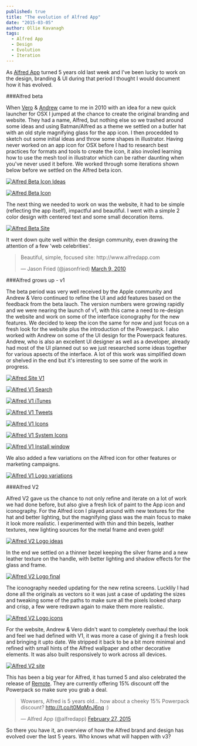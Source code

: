 ```yaml
---
published: true
title: "The evolution of Alfred App"
date: "2015-03-05"
author: Ollie Kavanagh
tags: 
  - Alfred App
  - Design
  - Evolution
  - Iteration
---
```


As [Alfred App](http://www.alfredapp.com) turned 5 years old last week and I've been lucky to work on the design, branding & UI during that period I thought I would document how it has evolved.

###Alfred beta

When [Vero](https://twitter.com/vero) & [Andrew](https://twitter.com/preppeller) came to me in 2010 with an idea for a new quick launcher for OSX I jumped at the chance to create the original branding and website. They had a name, Alfred, but nothing else so we trashed around some ideas and using Batman/Alfred as a theme we settled on a butler hat with an old style magnifying glass for the app icon. I then procedded to sketch out some initial ideas and throw some shapes in illustrator. Having never worked on an app icon for OSX before I had to research best practices for formats and tools to create the icon, it also involed learning how to use the mesh tool in illustrator which can be rather daunting when you've never used it before. We worked through some iterations shown below before we settled on the Alfred beta icon.

<a href="https://dl.dropboxusercontent.com/u/728469/capra-blog-posts/alfred-icon-ideas.jpg" data-simplbox><img src="https://dl.dropboxusercontent.com/u/728469/capra-blog-posts/alfred-icon-ideas.jpg" alt="Alfred Beta Icon Ideas"></a>

<a href="https://dl.dropboxusercontent.com/u/728469/capra-blog-posts/alfred-icon-beta.jpg"><img src="https://dl.dropboxusercontent.com/u/728469/capra-blog-posts/alfred-icon-beta.jpg" alt="Alfred Beta Icon"></a>

The next thing we needed to work on was the website, it had to be simple (reflecting the app itself), impactful and beautiful. I went with a simple 2 color design with centered text and some small decoration items.

<a href="https://dl.dropboxusercontent.com/u/728469/capra-blog-posts/alfred-beta-site.jpg"><img src="https://dl.dropboxusercontent.com/u/728469/capra-blog-posts/alfred-beta-site.jpg" alt="Alfred Beta Site"></a>

It went down quite well within the design community, even drawing the attention of a few 'web celebrities'.

<blockquote class="twitter-tweet" lang="en"><p>Beautiful, simple, focused site: http://www.alfredapp.com</p>&mdash; Jason Fried (@jasonfried) <a href="https://twitter.com/jasonfried/status/10207292828">March 9, 2010</a></blockquote>

###Alfred grows up - v1

The beta period was very well received by the Apple community and Andrew & Vero continued to refine the UI and add features based on the feedback from the beta lauch. The version numbers were growing rapidly and we were nearing the launch of v1, with this came a need to re-design the website and work on some of the interface iconography for the new features. We decided to keep the icon the same for now and just focus on a fresh look for the website plus the introduction of the Powerpack. I also worked with Andrew on some of the UI design for the Powerpack features. Andrew, who is also an excellent UI designer as well as a developer, already had most of the UI planned out so we just researched some ideas together for various apsects of the interface. A lot of this work was simplified down or shelved in the end but it's interesting to see some of the work in progress.

<a href="https://dl.dropboxusercontent.com/u/728469/capra-blog-posts/alfred-v1-site.jpg"><img src="https://dl.dropboxusercontent.com/u/728469/capra-blog-posts/alfred-v1-site.jpg" alt="Alfred Site V1"></a>

<a href="https://dl.dropboxusercontent.com/u/728469/capra-blog-posts/app-improvements-search.jpg" data-simplbox><img src="https://dl.dropboxusercontent.com/u/728469/capra-blog-posts/app-improvements-search.jpg" alt="Alfred V1 Search"></a>

<a href="https://dl.dropboxusercontent.com/u/728469/capra-blog-posts/app-improvements-itunes.jpg" data-simplbox><img src="https://dl.dropboxusercontent.com/u/728469/capra-blog-posts/app-improvements-itunes.jpg" alt="Alfred V1 iTunes"></a>

<a href="https://dl.dropboxusercontent.com/u/728469/capra-blog-posts/app-improvements-tweets.jpg" data-simplbox><img src="https://dl.dropboxusercontent.com/u/728469/capra-blog-posts/app-improvements-tweets.jpg" alt="Alfred V1 Tweets"></a>

<a href="https://dl.dropboxusercontent.com/u/728469/capra-blog-posts/alfred-v1-icons.jpg" data-simplbox><img src="https://dl.dropboxusercontent.com/u/728469/capra-blog-posts/alfred-v1-icons.jpg" alt="Alfred V1 Icons"></a>

<a href="https://dl.dropboxusercontent.com/u/728469/capra-blog-posts/alfred-v1-system-icons.jpg" data-simplbox><img src="https://dl.dropboxusercontent.com/u/728469/capra-blog-posts/alfred-v1-system-icons.jpg" alt="Alfred V1 System Icons"></a>

<a href="https://dl.dropboxusercontent.com/u/728469/capra-blog-posts/install-window.jpg" data-simplbox><img src="https://dl.dropboxusercontent.com/u/728469/capra-blog-posts/install-window.jpg" alt="Alfred V1 Install window"></a>

We also added a few variations on the Alfred icon for other features or marketing campaigns.

<a href="https://dl.dropboxusercontent.com/u/728469/capra-blog-posts/alfred-v1-logo-variations.jpg" data-simplbox><img src="https://dl.dropboxusercontent.com/u/728469/capra-blog-posts/alfred-v1-logo-variations.jpg" alt="Alfred V1 Logo variations"></a>

###Alfred V2

Alfred V2 gave us the chance to not only refine and iterate on a lot of work we had done before, but also give a fresh lick of paint to the App icon and iconography. For the Alfred icon I played around with new textures for the hat and better lighting, but the magnifying glass was the main focus to make it look more realistic. I experimented with thin and thin bezels, leather textures, new lighting sources for the metal frame and even gold!

<a href="https://dl.dropboxusercontent.com/u/728469/capra-blog-posts/alfred-v2-logo-ideas.jpg" data-simplbox><img src="https://dl.dropboxusercontent.com/u/728469/capra-blog-posts/alfred-v2-logo-ideas.jpg" alt="Alfred V2 Logo ideas"></a>

In the end we settled on a thinner bezel keeping the silver frame and a new leather texture on the handle, with better lighting and shadow effects for the glass and frame. 

<a href="https://dl.dropboxusercontent.com/u/728469/capra-blog-posts/alfred-v2-logo-final.png"><img src="https://dl.dropboxusercontent.com/u/728469/capra-blog-posts/alfred-v2-logo-final.png" alt="Alfred V2 Logo final"></a>

The iconography needed updating for the new retina screens. Lucklily I had done all the originals as vectors so it was just a case of updating the sizes and tweaking some of the paths to make sure all the pixels looked sharp and crisp, a few were redrawn again to make them more realistic.

<a href="https://dl.dropboxusercontent.com/u/728469/capra-blog-posts/alfred-v2-icons.jpg" data-simplbox><img src="https://dl.dropboxusercontent.com/u/728469/capra-blog-posts/alfred-v2-icons.jpg" alt="Alfred V2 Logo icons"></a>

For the website, Andrew & Vero didn't want to completely overhaul the look and feel we had defined with V1, it was more a case of giving it a fresh look and bringing it upto date. We stripped it back to be a bit more minimal and refined with small hints of the Alfred wallpaper and other decorative elements. It was also built responsively to work across all devices.

<a href="https://dl.dropboxusercontent.com/u/728469/capra-blog-posts/alfred-v2-site.jpg"><img src="https://dl.dropboxusercontent.com/u/728469/capra-blog-posts/alfred-v2-site.jpg" alt="Alfred V2 site"></a>

This has been a big year for Alfred, it has turned 5 and also celebrated the release of [Remote](https://www.alfredapp.com/remote). They are currently offering 15% discount off the Powerpack so make sure you grab a deal.

<blockquote class="twitter-tweet" lang="en"><p>Wowsers, Alfred is 5 years old… how about a cheeky 15% Powerpack discount? <a href="http://t.co/t0MqMnJ6nq">http://t.co/t0MqMnJ6nq</a> :)</p>&mdash; Alfred App (@alfredapp) <a href="https://twitter.com/alfredapp/status/571354850065289216">February 27, 2015</a></blockquote>

So there you have it, an overview of how the Alfred brand and design has evolved over the last 5 years. Who knows what will happen with v3?

